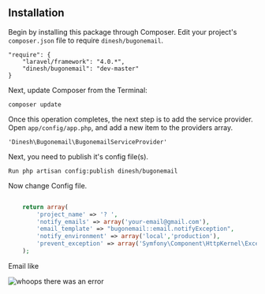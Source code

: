 
## Installation

Begin by installing this package through Composer.
Edit your project's `composer.json` file to require `dinesh/bugonemail`.

    "require": {
		"laravel/framework": "4.0.*",
		"dinesh/bugonemail": "dev-master"
	}

Next, update Composer from the Terminal:

    composer update

Once this operation completes, the next step is to add the service provider. Open `app/config/app.php`, and add a new item to the providers array.

    'Dinesh\Bugonemail\BugonemailServiceProvider'

Next, you need to publish it's config file(s).

    Run php artisan config:publish dinesh/bugonemail 

Now change Config file.
```php

    return array(
        'project_name' => '? ',
        'notify_emails' => array('your-email@gmail.com'),
        'email_template' => "bugonemail::email.notifyException",
        'notify_environment' => array('local','production'),
        'prevent_exception' => array('Symfony\Component\HttpKernel\Exception\NotFoundHttpException'),
    );

```

Email like

![whoops there was an error](https://cloud.githubusercontent.com/assets/1228130/3213968/56a4eb00-efa3-11e3-9ea6-85e840174c88.jpg)
